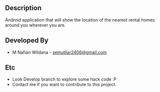 ## Description
Android application that will show the location of the nearest rental homes around you wherever you are.

## Developed By

* M Nafian Wildana - <semutliar2406@gmail.com>

## Etc
* Look Develop branch to explore some hack code :P
* Contact me if you want to contribute to this project.